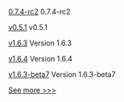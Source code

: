 
[0.7.4-rc2](https://github.com/hyperledger/aries-cloudagent-python/releases/tag/0.7.4-rc2) 0.7.4-rc2

[v0.5.1](https://github.com/hyperledger/firefly-helm-charts/releases/tag/v0.5.1) v0.5.1

[v1.6.3](https://github.com/hyperledger-labs/hlf-operator/releases/tag/v1.6.3) Version 1.6.3

[v1.6.4](https://github.com/hyperledger-labs/hlf-operator/releases/tag/v1.6.4) Version 1.6.4

[v1.6.3-beta7](https://github.com/hyperledger-labs/hlf-operator/releases/tag/v1.6.3-beta7) Version 1.6.3-beta7


[See more >>>](https://start-here.hyperledger.org/releases)
